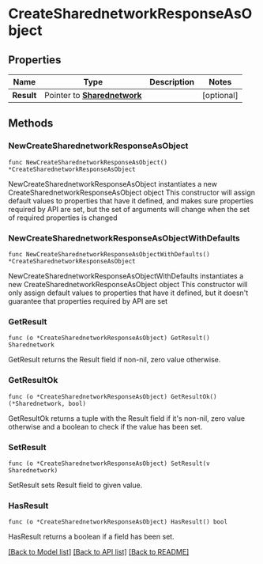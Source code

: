 # CreateSharednetworkResponseAsObject

## Properties

Name | Type | Description | Notes
------------ | ------------- | ------------- | -------------
**Result** | Pointer to [**Sharednetwork**](Sharednetwork.md) |  | [optional] 

## Methods

### NewCreateSharednetworkResponseAsObject

`func NewCreateSharednetworkResponseAsObject() *CreateSharednetworkResponseAsObject`

NewCreateSharednetworkResponseAsObject instantiates a new CreateSharednetworkResponseAsObject object
This constructor will assign default values to properties that have it defined,
and makes sure properties required by API are set, but the set of arguments
will change when the set of required properties is changed

### NewCreateSharednetworkResponseAsObjectWithDefaults

`func NewCreateSharednetworkResponseAsObjectWithDefaults() *CreateSharednetworkResponseAsObject`

NewCreateSharednetworkResponseAsObjectWithDefaults instantiates a new CreateSharednetworkResponseAsObject object
This constructor will only assign default values to properties that have it defined,
but it doesn't guarantee that properties required by API are set

### GetResult

`func (o *CreateSharednetworkResponseAsObject) GetResult() Sharednetwork`

GetResult returns the Result field if non-nil, zero value otherwise.

### GetResultOk

`func (o *CreateSharednetworkResponseAsObject) GetResultOk() (*Sharednetwork, bool)`

GetResultOk returns a tuple with the Result field if it's non-nil, zero value otherwise
and a boolean to check if the value has been set.

### SetResult

`func (o *CreateSharednetworkResponseAsObject) SetResult(v Sharednetwork)`

SetResult sets Result field to given value.

### HasResult

`func (o *CreateSharednetworkResponseAsObject) HasResult() bool`

HasResult returns a boolean if a field has been set.


[[Back to Model list]](../README.md#documentation-for-models) [[Back to API list]](../README.md#documentation-for-api-endpoints) [[Back to README]](../README.md)


